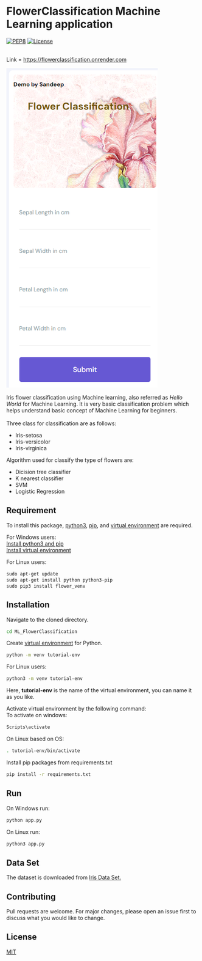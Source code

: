 # FlowerClassification Machine Learning application

[![PEP8](https://img.shields.io/badge/code%20style-pep8-green.svg)](https://www.python.org/dev/peps/pep-0008/)
[![License](http://img.shields.io/:license-mit-blue.svg?style=flat-square)](https://github.com/Vaaceph/iris-flower-classification/blob/master/LICENSE.md)  </br></br>

Link = https://flowerclassification.onrender.com

![Alt text](flowerclass.png)

Iris flower classification using Machine learning, also referred as *Hello World* for Machine Learning. It is very basic classification problem which helps understand basic concept of Machine Learning for beginners. </br></br>
Three class for classification are as follows:</br>

* Iris-setosa
* Iris-versicolor
* Iris-virginica

Algorithm used for classify the type of flowers are:

- Dicision tree classifier
- K nearest classifier
- SVM
- Logistic Regression

## Requirement

To install this package, [python3](https://www.python.org/), [pip](https://pypi.org/project/pip/), and [virtual environment](https://docs.python.org/3/library/venv.html) are required.

For Windows users: </br>
[Install python3 and pip](https://phoenixnap.com/kb/how-to-install-python-3-windows)</br>
[Install virtual environment](https://programwithus.com/learn-to-code/Pip-and-virtualenv-on-Windows/)

For Linux users:

```
sudo apt-get update
sudo apt-get install python python3-pip
sudo pip3 install flower_venv
```

## Installation

Navigate to the cloned directory.

```bash
cd ML_FlowerClassification
```

Create [virtual environment](https://docs.python.org/3/tutorial/venv.html) for Python.

```bash
python -m venv tutorial-env
```

For Linux users:

```bash
python3 -m venv tutorial-env
```

Here, **tutorial-env** is the name of the virtual environment, you can name it as you like.

Activate virtual environment by the following command: </br>
To activate on windows:

```bash
Scripts\activate
```

On Linux based on OS:

```bash
. tutorial-env/bin/activate
```

Install pip packages from requirements.txt

```bash
pip install -r requirements.txt
```

## Run

On Windows run:

```bash
python app.py
```

On Linux run:

```bash
python3 app.py
```

## Data Set

The dataset is downloaded from [Iris Data Set.](http://archive.ics.uci.edu/ml/datasets/Iris)


## Contributing

Pull requests are welcome. For major changes, please open an issue first to discuss what you would like to change.

## License

[MIT](https://github.com/Vaaceph/iris-flower-classification/blob/master/LICENSE.md)